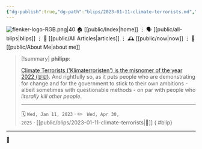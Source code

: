 ```yaml
---
{"dg-publish":true,"dg-path":"blips/2023-01-11-climate-terrorists.md","dg-permalink":"2023/01/11/climate-terrorists/","permalink":"/2023/01/11/climate-terrorists/","title":"philipp @ 2023-01-11"}
---
```



<div class="transclusion internal-embed is-loaded"><div class="markdown-embed">




![flenker-logo-RGB.png|40](/img/user/attachments/flenker-logo-RGB.png)
🏠 [[public/Index\|home]]  ⋮ 🗣️ [[public/all-blips\|blips]] ⋮  📝 [[public/All Articles\|articles]]  ⋮ 🕰️ [[public/now\|now]] ⋮ 🪪 [[public/About Me\|about me]]


</div></div>


> [!summary] **philipp**:
>
> [Climate Terrorists ('Klimaterroristen') is the misnomer of the year 2022 (🇩🇪)](https://www.tagesschau.de/inland/unwort-2022-101.html). And rightfully so, as it puts people who are demonstrating for change and for the government to stick to their own ambitions - albeit sometimes with questionable methods - on par with people who _literally kill other people_.
> - - -
>
> 🗓️ <code>Wed, Jan 11, 2023</code>  · ✏️ <code> Wed, Apr 30, 2025</code>  · [[public/blips/2023-01-11-climate-terrorists\|🔗]]
{ #blip}


- - -

 👾
